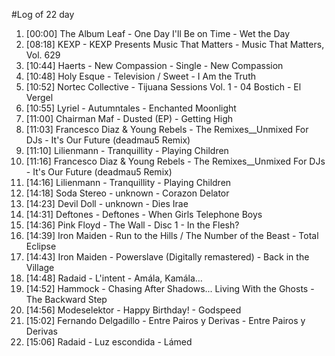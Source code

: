 #Log of 22 day

1. [00:00] The Album Leaf - One Day I'll Be on Time - Wet the Day
1. [08:18] KEXP - KEXP Presents Music That Matters - Music That Matters, Vol. 629
1. [10:44] Haerts - New Compassion - Single - New Compassion
1. [10:48] Holy Esque - Television / Sweet - I Am the Truth
1. [10:52] Nortec Collective - Tijuana Sessions Vol. 1 - 04 Bostich - El Vergel
1. [10:55] Lyriel - Autumntales - Enchanted Moonlight
1. [11:00] Chairman Maf - Dusted (EP) - Getting High
1. [11:03] Francesco Diaz & Young Rebels - The Remixes__Unmixed For DJs - It's Our Future (deadmau5 Remix)
1. [11:10] Lilienmann - Tranquillity - Playing Children
1. [11:16] Francesco Diaz & Young Rebels - The Remixes__Unmixed For DJs - It's Our Future (deadmau5 Remix)
1. [14:16] Lilienmann - Tranquillity - Playing Children
1. [14:18] Soda Stereo - unknown - Corazon Delator
1. [14:23] Devil Doll - unknown - Dies Irae
1. [14:31] Deftones - Deftones - When Girls Telephone Boys
1. [14:36] Pink Floyd - The Wall - Disc 1 - In the Flesh?
1. [14:39] Iron Maiden - Run to the Hills / The Number of the Beast - Total Eclipse
1. [14:43] Iron Maiden - Powerslave (Digitally remastered) - Back in the Village
1. [14:48] Radaid - L'intent - Amála, Kamála…
1. [14:52] Hammock - Chasing After Shadows... Living With the Ghosts - The Backward Step
1. [14:56] Modeselektor - Happy Birthday! - Godspeed
1. [15:02] Fernando Delgadillo - Entre Pairos y Derivas - Entre Pairos y Derivas
1. [15:06] Radaid - Luz escondida - Lámed
